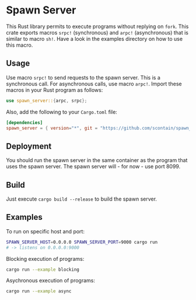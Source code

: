 # Spawn Server

This Rust library permits to execute programs without replying on `fork`. This crate exports macros `srpc!` (synchronous) and `arpc!` (asynchronous) that is similar to macro `sh!`. Have a look in the examples directory on how to use this macro.

## Usage

Use macro `srpc!` to send requests to the spawn server. This is a synchronous call. For asynchronous calls, use macro `arpc!`. Import these macros in your Rust program as follows:

```rust
use spawn_server::{arpc, srpc};
```

Also, add the following to your `Cargo.toml` file:

```toml
[dependencies]
spawn_server = { version="*", git = "https://github.com/scontain/spawn_server.git" }
```

## Deployment

You should run the spawn server in the same container as the program that uses the spawn server. The spawn server will - for now - use port 8099.

## Build

Just execute `cargo build --release` to build the spawn server.

## Examples

To run on specific host and port:

```bash
SPAWN_SERVER_HOST=0.0.0.0 SPAWN_SERVER_PORT=9000 cargo run
# -> listens on 0.0.0.0:9000
```

Blocking execution of programs:

```bash
cargo run --example blocking
```

Asychronous execution of programs:

```bash
cargo run --example async
```
